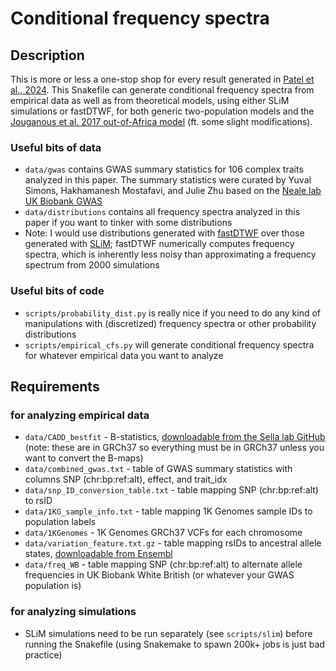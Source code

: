 # Conditional frequency spectra

## Description
This is more or less a one-stop shop for every result generated in [Patel et al., 2024](https://www.biorxiv.org/content/10.1101/2024.06.15.599126v1). This Snakefile can generate conditional frequency spectra from empirical data as well as from theoretical models, using either SLiM simulations or fastDTWF, for both generic two-population models and the [Jouganous et al. 2017 out-of-Africa model](https://pubmed.ncbi.nlm.nih.gov/28495960/) (ft. some slight modifications).
### Useful bits of data
* `data/gwas` contains GWAS summary statistics for 106 complex traits analyzed in this paper. The summary statistics were curated by Yuval Simons, Hakhamanesh Mostafavi, and Julie Zhu based on the [Neale lab UK Biobank GWAS](https://www.nealelab.is/uk-biobank)
* `data/distributions` contains all frequency spectra analyzed in this paper if you want to tinker with some distributions
 * Note: I would use distributions generated with [fastDTWF](https://github.com/jeffspence/fastDTWF) over those generated with [SLiM](https://messerlab.org/slim/); fastDTWF numerically computes frequency spectra, which is inherently less noisy than approximating a frequency spectrum from 2000 simulations
### Useful bits of code
* `scripts/probability_dist.py` is really nice if you need to do any kind of manipulations with (discretized) frequency spectra or other probability distributions
* `scripts/empirical_cfs.py` will generate conditional frequency spectra for whatever empirical data you want to analyze

## Requirements
### for analyzing empirical data
* `data/CADD_bestfit` - B-statistics, [downloadable from the Sella lab GitHub](https://github.com/sellalab/HumanLinkedSelectionMaps/blob/master/Bmaps/CADD_bestfit.tar.gz) (note: these are in GRCh37 so everything must be in GRCh37 unless you want to convert the B-maps)
* `data/combined_gwas.txt` - table of GWAS summary statistics with columns SNP (chr:bp:ref:alt), effect, and trait_idx
* `data/snp_ID_conversion_table.txt` - table mapping SNP (chr:bp:ref:alt) to rsID
* `data/1KG_sample_info.txt` - table mapping 1K Genomes sample IDs to population labels
* `data/1KGenomes` - 1K Genomes GRCh37 VCFs for each chromosome
* `data/variation_feature.txt.gz` - table mapping rsIDs to ancestral allele states, [downloadable from Ensembl](https://ftp.ensembl.org/pub/release-113/mysql/homo_sapiens_variation_113_38/)
* `data/freq_WB` - table mapping SNP (chr:bp:ref:alt) to alternate allele frequencies in UK Biobank White British (or whatever your GWAS population is)
### for analyzing simulations
* SLiM simulations need to be run separately (see `scripts/slim`) before running the Snakefile (using Snakemake to spawn 200k+ jobs is just bad practice)